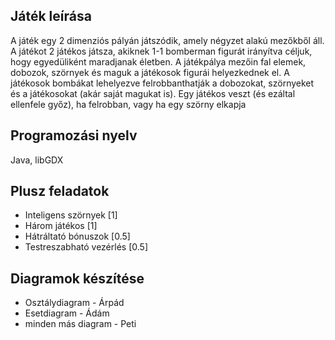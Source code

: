 ## Játék leírása

A játék egy 2 dimenziós pályán játszódik, amely négyzet alakú mezőkből áll. A játékot 2 játékos játsza,
akiknek 1-1 bomberman figurát irányítva céljuk, hogy egyedüliként maradjanak életben. A játékpálya
mezőin fal elemek, dobozok, szörnyek és maguk a játékosok figurái helyezkednek el. A játékosok
bombákat lehelyezve felrobbanthatják a dobozokat, szörnyeket és a játékosokat (akár saját magukat
is). Egy játékos veszt (és ezáltal ellenfele győz), ha felrobban, vagy ha egy szörny elkapja

## Programozási nyelv

Java, libGDX

## Plusz feladatok

- Inteligens szörnyek [1]
- Három játékos [1]
- Hátráltató bónuszok [0.5]
- Testreszabható vezérlés [0.5]

## Diagramok készítése

- Osztálydiagram - Árpád
- Esetdiagram - Ádám
- minden más diagram - Peti
